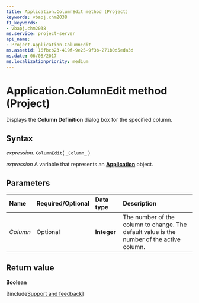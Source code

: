```yaml
---
title: Application.ColumnEdit method (Project)
keywords: vbapj.chm2038
f1_keywords:
- vbapj.chm2038
ms.service: project-server
api_name:
- Project.Application.ColumnEdit
ms.assetid: 16fbcb23-419f-9e25-9f3b-271b0d5eda3d
ms.date: 06/08/2017
ms.localizationpriority: medium
---
```



# Application.ColumnEdit method (Project)

Displays the **Column Definition** dialog box for the specified column.


## Syntax

_expression_. `ColumnEdit`( `_Column_` )

_expression_ A variable that represents an **[Application](Project.Application.md)** object.


## Parameters



|Name|Required/Optional|Data type|Description|
|:-----|:-----|:-----|:-----|
| _Column_|Optional|**Integer**|The number of the column to change. The default value is the number of the active column.|

## Return value

 **Boolean**

[!include[Support and feedback](~/includes/feedback-boilerplate.md)]
